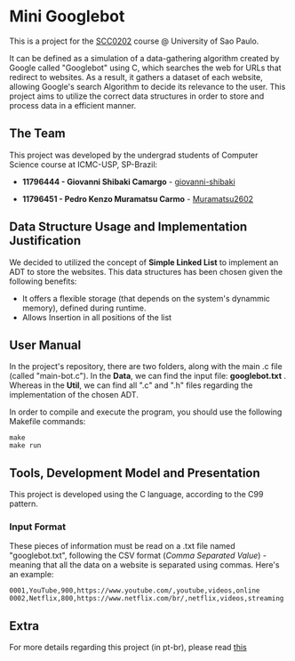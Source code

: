 # Mini Googlebot
This is a project for the [SCC0202](https://uspdigital.usp.br/jupiterweb/obterDisciplina?sgldis=SCC0202&codcur=55041&codhab=0) course @ University of Sao Paulo.

It can be defined as a simulation of a data-gathering algorithm created by Google called "Googlebot" using C, which searches the web for URLs that redirect to websites. As a result, it gathers a dataset of each website, allowing Google's search Algorithm to decide its relevance to the user. This project aims to utilize the correct data structures in order to store and process data in a efficient manner.

## The Team
This project was developed by the undergrad students of Computer Science course at ICMC-USP, SP-Brazil:

* **11796444 - Giovanni Shibaki Camargo** - [giovanni-shibaki](https://github.com/giovanni-shibaki)

* **11796451 - Pedro Kenzo Muramatsu Carmo** - [Muramatsu2602](https://github.com/Muramatsu2602)

<!-- ## Compiler/Plataform Used test 
gcc .... -->

## Data Structure Usage and Implementation Justification
We decided to utilized the concept of **Simple Linked List** to implement an ADT to store the websites. This data structures has been chosen given the following benefits:

 * It offers a flexible storage (that depends on the system's dynammic memory), defined during runtime.
 * Allows Insertion in all positions of the list

## User Manual
In the project's repository, there are two folders, along with the main .c file (called "main-bot.c"). In the **Data**, we can find the input file: **googlebot.txt** . Whereas in the **Util**, we can find all ".c" and ".h" files regarding the implementation of the chosen ADT.

 <!-- and a auxiliary file called "fileManager". This last one is tasked with dealing with the input, thus not overloading the main file with too many functions. -->

In order to compile and execute the program, you should use the following Makefile commands:
```
make
make run
```

## Tools, Development Model and Presentation
This project is developed using the C language, according to the C99 pattern.

### Input Format
These pieces of information must be read on a .txt file named "googlebot.txt", following the CSV format (*Comma Separated Value*) - meaning that all the data on a website is separated using commas. Here's an example:
```
0001,YouTube,900,https://www.youtube.com/,youtube,videos,online
0002,Netflix,800,https://www.netflix.com/br/,netflix,videos,streaming
```

## Extra
For more details regarding this project (in pt-br), please read [this](https://ae4.tidia-ae.usp.br/access/content/group/a1128994-3797-49cb-8f1f-08ecfe0ced63/Projeto%20-%20parte%20I.pdf)
